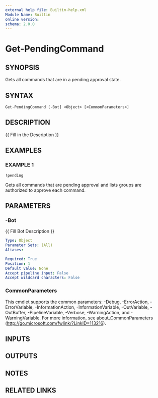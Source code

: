 ```yaml
---
external help file: Builtin-help.xml
Module Name: Builtin
online version:
schema: 2.0.0
---
```


# Get-PendingCommand

## SYNOPSIS
Gets all commands that are in a pending approval state.

## SYNTAX

```
Get-PendingCommand [-Bot] <Object> [<CommonParameters>]
```

## DESCRIPTION
{{ Fill in the Description }}

## EXAMPLES

### EXAMPLE 1
```
!pending
```

Gets all commands that are pending approval and lists groups are authorized to approve each command.

## PARAMETERS

### -Bot
{{ Fill Bot Description }}

```yaml
Type: Object
Parameter Sets: (All)
Aliases:

Required: True
Position: 1
Default value: None
Accept pipeline input: False
Accept wildcard characters: False
```

### CommonParameters
This cmdlet supports the common parameters: -Debug, -ErrorAction, -ErrorVariable, -InformationAction, -InformationVariable, -OutVariable, -OutBuffer, -PipelineVariable, -Verbose, -WarningAction, and -WarningVariable. For more information, see about_CommonParameters (http://go.microsoft.com/fwlink/?LinkID=113216).

## INPUTS

## OUTPUTS

## NOTES

## RELATED LINKS

